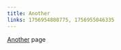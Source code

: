 ```yaml
---
title: Another
links: 1756954808775, 1756955046335
---
```


<p><a target="_blank" rel="noopener noreferrer nofollow" class="page-link" href="/page/1756954808775">Another</a> page</p>